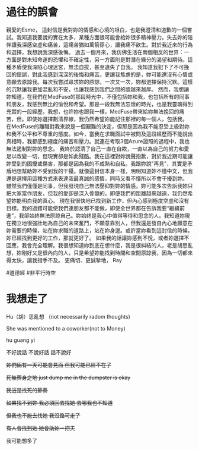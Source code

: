 # 過往的誤會

親愛的Esme，
這封信是我對妳的情感和心境的坦白，也是我澄清和道歉的一個嘗試。我知道我要說的實在太多，某種方面很可能會給妳很多精神壓力。失去妳的陪伴讓我深感空虛和痛苦，這痛苦猶如萬箭穿心，讓我痛不欲生。對於我近來的行為和選擇，我想說我深感後悔。
過去一個月來，我仿佛生活在兩個相反的世界：一方面是對未知命運的恐懼和不確定性，另一方面則是對潛在緣分的渴望和期待。這種矛盾使我深陷心理迷宮，無法自拔，甚至遺失了自我。
我知道我犯下了不可挽回的錯誤，對此我感到深深的後悔和痛苦。更讓我焦慮的是，妳可能還沒有心情或意願去原諒我。每次我嘗試尋求妳的原諒，一次又一次，妳都選擇保持沉默。這樣的沉默讓我更加混亂和不安，也讓我感到我們之間的牆越來越厚。
然而，我想讓妳知道，在我們在MedFuse的那段時光中，不僅包括妳和我，也包括所有的同事和朋友，我感到無比的愉悅和希望。那是一段我無法忘懷的時光，也是我靈魂得到充實的一段經歷。我想，也許妳也跟我一樣，MedFuse帶來給妳無法挽回的痛苦，但。即使妳選擇劃清界線，我仍然希望妳能記住那裡的每一個人，包括我。
在MedFuse的離職對我來說是一個艱難的決定，但那是因為我不能忍受上級對妳和我不公平和不尊重的態度。如今，當我在求職面試中被問及這段經歷而不能說出真相時，我都感到極度的痛苦和壓力。就連在考取3個Azure證照的過程中，我也無法遏制對妳的思念。
我終於認清了自己一直在自欺，一直以為自己的努力和愛足以改變一切，但現實卻是如此殘酷。我在這裡對妳說聲抱歉，對於我近期可能讓妳受到的困擾或傷害，那都是因為我的不成熟和自私。我跟妳說"再見"，其實是矛盾地想幫助妳不受到我的干擾。就像這封信本身一樣，明明知道妳不懂中文，但我還是選擇用這種方式來表達我最真誠的感情，同時又看不懂所以不會干擾到妳。
雖然我們僅僅是同事，但我發現自己無法壓抑對妳的情感。妳可能多次告訴我妳只把大家當作朋友，但我的愛卻是深入骨髓的。即便我們的距離越來越遠，我仍然希望妳能明白我的真心。
現在我很快地已找到新工作，但內心感到極度空虛和沒有目標。我的過錯可能使我們連朋友都不能做，即使全世界都在告訴我要“繼續前進”，我卻始終無法原諒自己。妳始終是我心中值得等待和思念的人。我知道妳現在獨立地很強壯地為自己的未來奮鬥，不願意靠別人，但我還是發自內心地願意在妳需要的時候，站在妳求職的道路上，站在妳身邊。或許當妳看到這封信的時候，妳已經找到更好的工作，那就更好了。
如果我的話讓妳感到不悅，或者妳選擇不回應，我會完全理解。我很想知道妳到底在想什麼，我是很糾結的人，老是胡思亂想，妳剛好又是很內向的人，只是希望妳能找到時間和空間原諒我，因為一切都來得太快，讓我措手不及。
更痛切、更誠摯地， Ray

#道德經 #非平行時空

# 我想走了

Hu（胡）思亂想 （not necessarily radom thoughts)

She was mentioned to a coworker(not to Money)

hu guang yi

不好說話 不說好話 話不說好

<s>妳們倆有一天可能會見面 但我可能已經不在了

死無葬身之地 just dump me in the dumpster is okay

我這是找死的節奏

如果找不到妳 我必須回去找她 去哪我也不知道

但我也不能去找她 我沒路可走了

有人會找到她 她會助妳ㄧ把夫</s>

我可能想多了

